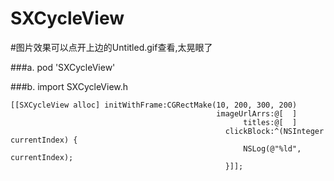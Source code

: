 # SXCycleView

#图片效果可以点开上边的Untitled.gif查看,太晃眼了

###a. pod 'SXCycleView'

###b. import SXCycleView.h

```
[[SXCycleView alloc] initWithFrame:CGRectMake(10, 200, 300, 200)
                                              imageUrlArrs:@[  ]
                                                    titles:@[  ]
                                                clickBlock:^(NSInteger currentIndex) {
                                                    NSLog(@"%ld", currentIndex);
                                                }]];
```

